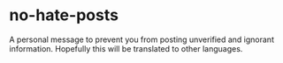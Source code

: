# no-hate-posts
A personal message to prevent you from posting unverified and ignorant information.
Hopefully this will be translated to other languages.

